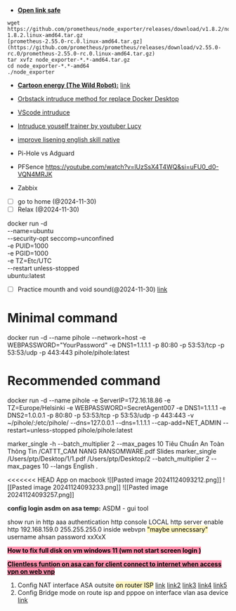 - **[Open link safe](https://youtube.com/shorts/ElQxbbNBayI?si=SYOIFyCQ8Y9axI7o)**

```
wget https://github.com/prometheus/node_exporter/releases/download/v1.8.2/node_exporter-1.8.2.linux-amd64.tar.gz
[prometheus-2.55.0-rc.0.linux-amd64.tar.gz](https://github.com/prometheus/prometheus/releases/download/v2.55.0-rc.0/prometheus-2.55.0-rc.0.linux-amd64.tar.gz)
tar xvfz node_exporter-*.*-amd64.tar.gz
cd node_exporter-*.*-amd64
./node_exporter
```

- **[Cartoon energy (The Wild Robot):](https://motchilltc.us/xem/robot-hoang-da-the-wild-robot/full)** [link](https://motchilltc.us/xem/robot-hoang-da-the-wild-robot/full)

- [Orbstack intruduce method for replace Docker Desktop](https://www.youtube.com/watch?v=aJe7CvQ-aM8)

- [VScode intruduce](https://www.youtube.com/watch?v=1ZfO149BJvg&t=208s)

- [Intruduce youself trainer by youtuber Lucy](https://www.youtube.com/watch?v=QgjkjsqAzvo)

- [improve lisening english skill native](https://youtube.com/watch?v=D6_qpaSxAQc&si=x7c1gERtsJ7j5B96 )
  
- Pi-Hole vs Adguard

- PFSence https://youtube.com/watch?v=lUzSsX4T4WQ&si=uFU0_d0-VQN4MRJK


- Zabbix
- [ ] go to home (@2024-11-30)
- [ ] Relax (@2024-11-30)

docker run -d \
--name=ubuntu \
--security-opt seccomp=unconfined \
-e PUID=1000 \
-e PGID=1000 \
-e TZ=Etc/UTC \
--restart unless-stopped \
ubuntu:latest
- [ ] Practice mounth and void sound(@2024-11-30) [link](https://www.youtube.com/watch?v=l69yZ5xabbo&t=3s)

# Minimal command
docker run -d --name pihole --network=host -e WEBPASSWORD="YourPassword" -e DNS1=1.1.1.1 -p 80:80 -p 53:53/tcp -p 53:53/udp -p 443:443 pihole/pihole:latest

# Recommended command
docker run -d --name pihole -e ServerIP=172.16.18.86 -e TZ=Europe/Helsinki -e WEBPASSWORD=SecretAgent007 -e DNS1=1.1.1.1 -e DNS2=1.0.0.1 -p 80:80 -p 53:53/tcp -p 53:53/udp -p 443:443 -v ~/pihole/:/etc/pihole/ --dns=127.0.0.1 --dns=1.1.1.1 --cap-add=NET_ADMIN --restart=unless-stopped pihole/pihole:latest

marker_single -h --batch_multiplier 2 --max_pages 10 Tiêu Chuẩn An Toàn Thông Tin /CATTT_CAM NANG RANSOMWARE.pdf Slides
marker_single /Users/ptp/Desktop/1/1.pdf /Users/ptp/Desktop/2 --batch_multiplier 2 --max_pages 10 --langs English
.


<<<<<<< HEAD
App on macbook
![[Pasted image 20241124093212.png]]
![[Pasted image 20241124093233.png]]
![[Pasted image 20241124093257.png]]

**config login asdm on asa temp:** 
ASDM - gui tool

show run in http
aaa authentication http console LOCAL
http server enable
http 192.168.159.0 255.255.255.0 inside
webvpn <mark style="background: #FFF3A3A6;">"maybe unnecssary"</mark>
username ahsan password xxXxX



<mark style="background: #FF5582A6;">**How to fix full disk on vm windows 11 (wm not start screen login )**</mark>

[<mark style="background: #FF5582A6;">**Clientless funtion on asa can for client connect to internet when access vpn on web vnp**</mark>](https://www.networkgalaxy.org/2013/06/clientless-ssl-vpn-webvpn-configuration.html?m=1)

1. Config NAT interface ASA outsite <mark style="background: #FFF3A3A6;">on router ISP</mark> [link](https://networklessons.com/cisco/asa-firewall/cisco-asa-anyconnect-remote-access-vpn) [link2](https://www.networkstraining.com/cisco-asa-firewall-with-pppoe/) [link3](https://networkengineering.stackexchange.com/questions/41959/vpn-ipsec-tunnel-between-private-ip-asa-public-ip-asa) [link4](https://www.cisco.com/c/en/us/support/docs/security/ios-easy-vpn/200307-Configure-Easy-VPN-Tunnel-Between-Router.html) [link5](https://www.cisco.com/c/en/us/support/docs/ip/network-address-translation-nat/13778-9.html)
2. Config Bridge mode on route isp and pppoe on interface vlan asa device [link](https://www.expertnetworkconsultant.com/expert-approach-in-successfully-networking-devices/configure-cisco-asa-5506-x-for-pppoe-passthrough/)


